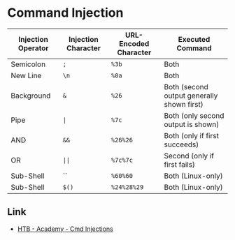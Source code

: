 # Command Injection

|Injection Operator|Injection Character|URL-Encoded Character|Executed Command|
|--|--|--|--|
|Semicolon|`;`|`%3b`|Both|
|New Line|`\n`|`%0a`|Both|
|Background|`&`|`%26`|Both (second output generally shown first)|
|Pipe|`\|`|`%7c`|Both (only second output is shown)|
|AND|`&&`|`%26%26`|Both (only if first succeeds)|
|OR|`\|\|`|`%7c%7c`|Second (only if first fails)|
|Sub-Shell|``|`%60%60`|Both (Linux-only)|
|Sub-Shell|`$()`|`%24%28%29`|Both (Linux-only)|

## Link

- [HTB - Academy - Cmd Injections](https://academy.hackthebox.com/module/109/section/1032)
